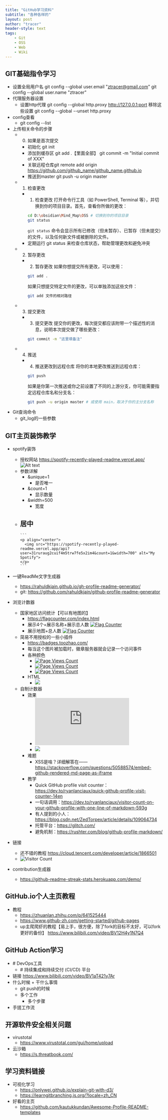 ```yaml
---
title: "GitHub学习资料"
subtitle: "各种各样的"
layout: post
author: "tracer"
header-style: text
tags:
    - Git
    - OSS
    - Web
    - Wiki
---
```


## GIT基础指令学习
- 设置全局用户名
   git config --global user.email "ztracer@gmail.com"
   git config --global user.name "ztracer"
- 代理服务器设置
    - 设置http代理 git config --global http.proxy http://127.0.0.1:port
       移除这些设置 git config --global --unset http.proxy
- config查看
    - git config --list
- 上传相关命令的步骤
    - 0. 如果是首次提交
        - 初始化
           git init
        - 添加到缓存区
           git add .【里面全部】
           git commit -m "Initial commit of XXX"
        - 关联远程仓库git remote add origin https://github.com/github_name/github_name.github.io
        - 推送到master
           git push -u origin master
    - 1. 检查更改 
        - 1. 检查更改
           打开命令行工具（如 PowerShell, Terminal 等），并切换到你的项目目录。首先，查看你所做的更改：
           ```bash
           cd D:\obsidian\Mind_Map\OSS # 切换到你的项目目录
           git status
           ```
           `git status` 命令会显示所有已修改（但未暂存）、已暂存（但未提交）的文件，以及任何新文件或被删除的文件。
        - 定期运行 git status 来检查仓库状态，帮助管理更改和避免冲突
    - 2. 暂存更改
        - 2. 暂存更改
           如果你想提交所有更改，可以使用：
           ```bash
           git add .
           ```
           如果只想提交特定文件的更改，可以单独添加这些文件：
           ```bash
           git add 文件的相对路径
           ```
    - 3. 提交更改 
        - 3. 提交更改
           提交你的更改，每次提交都应该附带一个描述性的消息，说明本次提交做了哪些更改：
           ```bash
           git commit -m "这里填备注"
           ```
    - 4. 推送
        - 4. 推送更改到远程仓库
           将你的本地更改推送到远程仓库：
           ```bash
           git push
           ```
           如果是你第一次推送或你之前设置了不同的上游分支，你可能需要指定远程仓库名和分支名：
           ```bash
           git push -u origin master # 或使用 main，取决于你的主分支名称
           ```
- Git查询命令
    - git_log的一些参数

## GIT主页装饰教学
- spotify装饰
    - 授权网站
       https://spotify-recently-played-readme.vercel.app/
        ![Alt text](https://spotify-recently-played-readme.vercel.app/api?user=31ruraug2cuif4m5trw7fe5x2im4&count=1&width=500)
    - 参数详解
        - &unique=1
            - 是否唯一
        - &count=1
            - 显示数量
        - &width=500
            - 宽度
    - 居中
        -
          ```
          <p align="center">
            <img src="https://spotify-recently-played-readme.vercel.app/api?user=31ruraug2cuif4m5trw7fe5x2im4&count=1&width=700" alt="My Spotify">
          </p>
          ```
- 一键ReadMe文字生成器
    - https://rahuldkjain.github.io/gh-profile-readme-generator/
    - git:
       https://github.com/rahuldkjain/github-profile-readme-generator
- 浏览计数器
    - 国家地区访问统计【可以有地图的】 
        - https://flagcounter.com/index.html
        - 展示4个+展示名称+展示总人数
           <a href="http://s01.flagcounter.com/more/Rd"><img src="https://s01.flagcounter.com/count2/Rd/bg_FFFFFF/txt_000000/border_CCCCCC/columns_2/maxflags_6/viewers_0/labels_1/pageviews_1/flags_0/percent_0/" alt="Flag Counter" border="0"></a>
        - 展示地图+总人数
           <a href="https://info.flagcounter.com/cZwD"><img src="https://s01.flagcounter.com/map/cZwD/size_l/txt_000000/border_CCCCCC/pageviews_1/viewers_0/flags_0/" alt="Flag Counter" border="0"></a>
    - 简易不用授权的一些小插件
        - https://badges.toozhao.com/
        - 每当这个图片被加载时，徽章服务器就会记录一个访问事件
        - 各种颜色
            - [![Page Views Count](https://badges.toozhao.com/badges/01HVGJA34B7K22N870GPCZ9JRS/green.svg)](https://badges.toozhao.com/stats/01HVGJA34B7K22N870GPCZ9JRS "Get your own page views count badge on badges.toozhao.com")
            - [![Page Views Count](https://badges.toozhao.com/badges/01HVGHT7MRTM1XT68SBHSPAHB0/blue.svg)](https://badges.toozhao.com/stats/01HVGHT7MRTM1XT68SBHSPAHB0 "Get your own page views count badge on badges.toozhao.com")
            - [![Page Views Count](https://badges.toozhao.com/badges/01HVGHT7MRTM1XT68SBHSPAHB0/orange.svg)](https://badges.toozhao.com/stats/01HVGHT7MRTM1XT68SBHSPAHB0 "Get your own page views count badge on badges.toozhao.com")
        - HTML
            - <img src="https://badges.toozhao.com/badges/01HVGHT7MRTM1XT68SBHSPAHB0/orange.svg" />
    - 自制计数器
        - 效果
            - <iframe src="https://pleasant-plastic-curiosity.glitch.me/counter" frameborder="0"></iframe>
            - ![](https://pleasant-plastic-curiosity.glitch.me/counter)
        - 难题
            - XSS是啥？详细解答在——https://stackoverflow.com/questions/50588574/embed-github-rendered-md-page-as-iframe
        - 教学
            - Quick GitHub profile visit counter：https://dev.to/ryanlanciaux/quick-github-profile-visit-counter-14en
            - 一句话调用：https://dev.to/ryanlanciaux/visitor-count-on-your-github-profile-with-one-line-of-markdown-593g
            - 有人提到的小人：https://blog.csdn.net/ZedTorpex/article/details/109064734
            - 托管平台：https://glitch.com/
            - 避免机制：https://rushter.com/blog/github-profile-markdown/
- 链接 
    - 还不错的教程
       https://cloud.tencent.com/developer/article/1866501
    - ![Visitor Count](https://profile-counter.glitch.me/ztracer/count.svg)

- contribution生成器
    - https://github-readme-streak-stats.herokuapp.com/demo/

## GitHub.io个人主页教程
- 教程
    - https://zhuanlan.zhihu.com/p/641525444
    - https://www.github-zh.com/getting-started/github-pages
    - up主爬爬虾的教程【易上手，很方便，除了fork的目标不太好，可以fork更好的备份】
       https://www.bilibili.com/video/BV12H4y1N7Q4

## GitHub Action学习
- \# DevOps工具
    - \# 持续集成和持续交付 (CI/CD) 平台
- 链接
   https://www.bilibili.com/video/BV1aT421y7Ar
- 什么时候 + 干什么事情
    - git push的时候
    - 多个工作
        - 多个步骤
- 手搓工作流

## 开源软件安全相关问题
- virustotal
    - https://www.virustotal.com/gui/home/upload
- 云沙箱
    - https://s.threatbook.com/

## 学习资料链接 
- 可视化学习
    - https://onlywei.github.io/explain-git-with-d3/
    - https://learngitbranching.js.org/?locale=zh_CN
- 好看的主页
    - https://github.com/kautukkundan/Awesome-Profile-README-templates